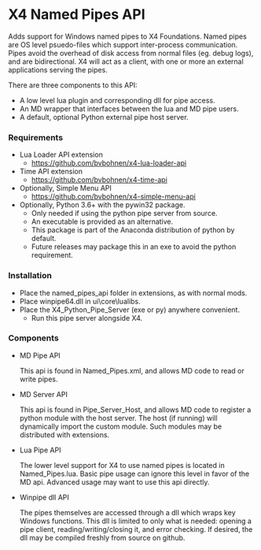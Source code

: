 # X4 Named Pipes API

Adds support for Windows named pipes to X4 Foundations.
Named pipes are OS level psuedo-files which support inter-process communication.
Pipes avoid the overhead of disk access from normal files (eg. debug logs), and are bidirectional.
X4 will act as a client, with one or more an external applications serving the pipes.

There are three components to this API:
 * A low level lua plugin and corresponding dll for pipe access.
 * An MD wrapper that interfaces between the lua and MD pipe users.
 * A default, optional Python external pipe host server.

### Requirements

* Lua Loader API extension
  - https://github.com/bvbohnen/x4-lua-loader-api
* Time API extension
  - https://github.com/bvbohnen/x4-time-api
* Optionally, Simple Menu API
  - https://github.com/bvbohnen/x4-simple-menu-api
* Optionally, Python 3.6+ with the pywin32 package.
  - Only needed if using the python pipe server from source.
  - An executable is provided as an alternative.
  - This package is part of the Anaconda distribution of python by default.
  - Future releases may package this in an exe to avoid the python requirement.

### Installation

* Place the named_pipes_api folder in extensions, as with normal mods.
* Place winpipe64.dll in ui\core\lualibs.
* Place the X4_Python_Pipe_Server (exe or py) anywhere convenient.
  - Run this pipe server alongside X4.

### Components

* MD Pipe API

  This api is found in Named_Pipes.xml, and allows MD code to read or write pipes.

* MD Server API

  This api is found in Pipe_Server_Host, and allows MD code to register a python module with the host server.
  The host (if running) will dynamically import the custom module.
  Such modules may be distributed with extensions.

* Lua Pipe API

  The lower level support for X4 to use named pipes is located in Named_Pipes.lua.
  Basic pipe usage can ignore this level in favor of the MD api.
  Advanced usage may want to use this api directly.

* Winpipe dll API

  The pipes themselves are accessed through a dll which wraps key Windows functions.
  This dll is limited to only what is needed: opening a pipe client, reading/writing/closing it, and error checking.
  If desired, the dll may be compiled freshly from source on github.